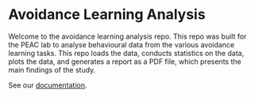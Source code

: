 # Avoidance Learning Analysis

Welcome to the avoidance learning analysis repo. This repo was built for the PEAC lab to analyse behavioural data from the various avoidance learning tasks. This repo loads the data, conducts statistics on the data, plots the data, and generates a report as a PDF file, which presents the main findings of the study. 

See our [documentation](https://petzschnerlab.github.io/avoid_learning_analysis/).